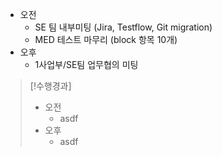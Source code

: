 - 오전
	- SE 팀 내부미팅 (Jira, Testflow, Git migration)
	- MED 테스트 마무리 (block 항목 10개)
- 오후
	- 1사업부/SE팀 업무협의 미팅

>[!수행경과]
>- 오전
>	- asdf
>- 오후
>	- asdf
